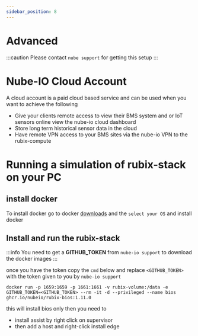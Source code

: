 ```yaml
---
sidebar_position: 8
---
```


# Advanced

:::caution
Please contact `nube support` for getting this setup
:::

# Nube-IO Cloud Account
A cloud account is a paid cloud based service and can be used when you want to achieve the following

- Give your clients remote access to view their BMS system and or IoT sensors online view the nube-io cloud dashboard
- Store long term historical sensor data in the cloud
- Have remote VPN access to your BMS sites via the nube-io VPN to the rubix-compute


# Running a simulation of rubix-stack on your PC

## install docker
To install docker go to docker [downloads](https://docs.docker.com/get-docker/) and the `select your OS` and install docker

## Install and run the rubix-stack

:::info
You need to get a **GITHUB_TOKEN** from `nube-io support` to download the docker images 
:::

once you have the token copy the `cmd` below and replace `<GITHUB_TOKEN>` with the token given to you by `nube-io support`

```
docker run -p 1659:1659 -p 1661:1661 -v rubix-volume:/data -e GITHUB_TOKEN=<GITHUB_TOKEN> --rm -it -d --privileged --name bios ghcr.io/nubeio/rubix-bios:1.11.0
```



this will install bios only
then you need to
* install assist by right click on supervisor
* then add a host and right-click install edge